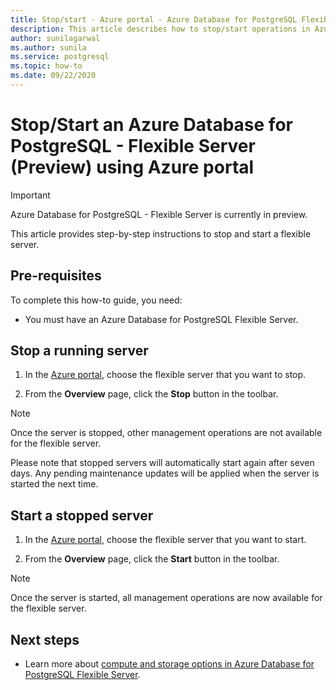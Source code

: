 ```yaml
---
title: Stop/start - Azure portal - Azure Database for PostgreSQL Flexible Server
description: This article describes how to stop/start operations in Azure Database for PostgreSQL through the Azure portal.
author: sunilagarwal
ms.author: sunila
ms.service: postgresql
ms.topic: how-to
ms.date: 09/22/2020
---
```


# Stop/Start an Azure Database for PostgreSQL - Flexible Server (Preview) using Azure portal

> [!IMPORTANT]
> Azure Database for PostgreSQL - Flexible Server is currently in preview.

This article provides step-by-step instructions to stop and start a flexible server.

## Pre-requisites

To complete this how-to guide, you need:

-   You must have an Azure Database for PostgreSQL Flexible Server.

## Stop a running server

1.  In the [Azure portal](https://portal.azure.com/), choose the flexible server that you want to stop.

2.  From the **Overview** page, click the **Stop** button in the toolbar.

> [!NOTE]
> Once the server is stopped, other management operations are not available for the flexible server.

Please note that stopped servers will automatically start again after seven days. Any pending maintenance updates will be applied when the server is started the next time.

## Start a stopped server

1.  In the [Azure portal](https://portal.azure.com/), choose the flexible server that you want to start.

2.  From the **Overview** page, click the **Start** button in the toolbar.

> [!NOTE]
> Once the server is started, all management operations are now available for the flexible server.

## Next steps

- Learn more about [compute and storage options in Azure Database for PostgreSQL Flexible Server](./concepts-compute-storage.md).
